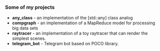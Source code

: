 ### Some of my projects

* **any_class** - an implementation of the [std::any] class analog
* **compgraph** - an implementation of a MapReduce model for processing big data sets  
* **raytracer** - an implementation of a toy raytracer that can render the simplest scenes.
* **telegram_bot** - Telegram bot based on POCO library.